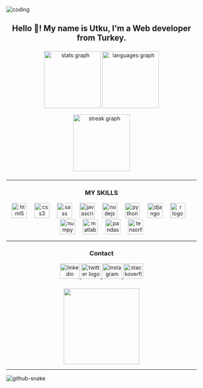 <img align="middle" src="https://www.digitalsolutionservices.com/img/services/web%20development.gif" alt="coding">
<h2 align="middle">Hello 👋! My name is Utku, I'm a Web developer from Turkey.</h2>

###

<div align="center">
  <img align="middle" src="https://github-readme-stats.vercel.app/api?username=utkyfact&hide_title=false&hide_rank=false&show_icons=true&include_all_commits=true&count_private=true&disable_animations=false&theme=dracula&locale=en&hide_border=false&order=1" height="150" alt="stats graph"  />
  <img align="middle" src="https://github-readme-stats.vercel.app/api/top-langs?username=utkyfact&locale=en&hide_title=false&layout=compact&card_width=320&langs_count=5&theme=dracula&hide_border=false&order=2" height="150" alt="languages graph"  />
  <br><br>
  <img align="middle" src="https://streak-stats.demolab.com?user=utkyfact&locale=en&mode=daily&theme=dracula&hide_border=false&border_radius=5&order=3" height="150" alt="streak graph"  />
</div>

###

###

<hr>


<h3 align="middle">MY SKILLS</h3>
<div align="middle">
  <img src="https://cdn.jsdelivr.net/gh/devicons/devicon/icons/html5/html5-original.svg" height="40" alt="html5 logo"  />
  <img width="12" />
  <img src="https://cdn.jsdelivr.net/gh/devicons/devicon/icons/css3/css3-original.svg" height="40" alt="css3 logo"  />
  <img width="12" />
  <img src="https://cdn.jsdelivr.net/gh/devicons/devicon/icons/sass/sass-original.svg" height="40" alt="sass logo"  />
  <img width="12" />
  <img src="https://cdn.jsdelivr.net/gh/devicons/devicon/icons/javascript/javascript-original.svg" height="40" alt="javascript logo"  />
  <img width="12" />
  <img src="https://cdn.jsdelivr.net/gh/devicons/devicon/icons/nodejs/nodejs-original.svg" height="40" alt="nodejs logo"  />
  <img width="12" />
  <img src="https://cdn.jsdelivr.net/gh/devicons/devicon/icons/python/python-original.svg" height="40" alt="python logo"  />
  <img width="12" />
  <img src="https://cdn.jsdelivr.net/gh/devicons/devicon/icons/django/django-plain.svg" height="40" alt="django logo"  />
  <img width="12" />
  <img src="https://cdn.jsdelivr.net/gh/devicons/devicon/icons/r/r-original.svg" height="40" alt="r logo"  />
  <img width="12" />
  <img src="https://cdn.jsdelivr.net/gh/devicons/devicon/icons/numpy/numpy-original.svg" height="40" alt="numpy logo"  />
  <img width="12" />
  <img src="https://cdn.jsdelivr.net/gh/devicons/devicon/icons/matlab/matlab-original.svg" height="40" alt="matlab logo"  />
  <img width="12" />
  <img src="https://cdn.jsdelivr.net/gh/devicons/devicon/icons/pandas/pandas-original.svg" height="40" alt="pandas logo"  />
  <img width="12" />
  <img src="https://cdn.jsdelivr.net/gh/devicons/devicon/icons/tensorflow/tensorflow-original.svg" height="40" alt="tensorflow logo"  />
</div>

<hr>

<h3 align="middle">Contact</h3>

<div align="middle">
  <a href="https://www.linkedin.com/in/utkyfact/">
    <img src="https://raw.githubusercontent.com/maurodesouza/profile-readme-generator/master/src/assets/icons/social/linkedin/default.svg" width="52" height="40" alt="linkedin logo"  />
  </a>
  <a href="https://x.com/Utkyfact">
    <img src="https://raw.githubusercontent.com/maurodesouza/profile-readme-generator/master/src/assets/icons/social/twitter/default.svg" width="52" height="40" alt="twitter logo"  />
  </a>
  <a href="https://instagram.com/Utkyfact">
    <img src="https://raw.githubusercontent.com/maurodesouza/profile-readme-generator/master/src/assets/icons/social/instagram/default.svg" width="52" height="40" alt="instagram logo"  />
  </a>
  <a href="https://stackoverflow.com/users/22761809/utkyfact">
    <img src="https://raw.githubusercontent.com/maurodesouza/profile-readme-generator/master/src/assets/icons/social/stackoverflow/default.svg" width="52" height="40" alt="stackoverflow logo"  />
  </a>
</div>

###

<div align="center">
  <img height="200" src="https://img.etimg.com/thumb/width-1200,height-900,imgsize-638053,resizemode-75,msid-84146083/prime/technology-and-startups/booting-up-developer-economy-how-tech-startups-are-helping-coders-build-and-test-software-faster.jpg"  />
</div>

<hr>

<picture align="end">
  <source align="middle" media="(prefers-color-scheme: dark)" srcset="https://raw.githubusercontent.com/Platane/snk/output/github-contribution-grid-snake.svg" />
  <source align="middle" media="(prefers-color-scheme: light)" srcset="https://raw.githubusercontent.com/Platane/snk/output/github-contribution-grid-snake.svg" />
  <img alt="github-snake" src="[github-snake.svg](https://raw.githubusercontent.com/Platane/snk/output/github-contribution-grid-snake.svg)" />
</picture>

